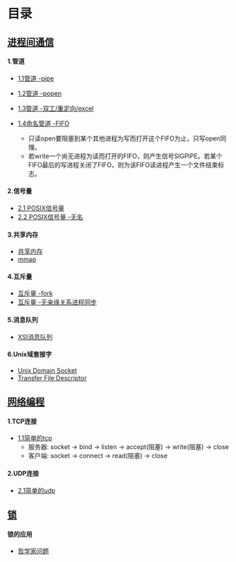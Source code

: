 # 目录

## [进程间通信](./ipc)

#### 1.管道

- [1.1管道 -pipe](./ipc/pipe-demo1)

- [1.2管道 -popen](./ipc/pipe-demo2)

- [1.3管道 -双工/重定向/excel](./ipc/pipe-demo3)
- [1.4命名管道 -FIFO](./ipc/fifo-demo1)
  - 只读open要阻塞到某个其他进程为写而打开这个FIFO为止，只写open同理。
  - 若write一个尚无进程为读而打开的FIFO，则产生信号SIGPIPE。若某个FIFO最后的写进程关闭了FIFO，则为该FIFO读进程产生一个文件结束标志。

#### 2.信号量

- [2.1 POSIX信号量](./ipc/samephore-demo1)
- [2.2 POSIX信号量 -无名](./ipc/samephore-demo2)

#### 3.共享内存

- [共享内存](./ipc/shared-memory-demo1)
- [mmap](./ipc/mmap)

#### 4.互斥量

- [互斥量 -fork](./ipc/mutex-demo1)
- [互斥量 -无亲缘关系进程同步](./ipc/mutex-demo2)

#### 5.消息队列
- [XSI消息队列](./ipc/msgq)

#### 6.Unix域套接字

- [Unix Domain Socket](./ipc/unix-socket)
- [Transfer File Descriptor](./ipc/unix-socket-transfer-fd)

## [网络编程](./net)
#### 1.TCP连接
- [1.1简单的tcp](./net/tcp_hello_demo)
  - 服务器: socket -> bind -> listen -> accept(阻塞) -> write(阻塞) -> close
  - 客户端: socket -> connect -> read(阻塞) -> close

#### 2.UDP连接
- [2.1简单的udp](./net/udp_hello_demo)

## [锁](./lock)
#### 锁的应用
- [哲学家问题](./lock/philosopher_eating.c)

